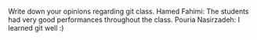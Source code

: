 Write down your opinions regarding git class.
Hamed Fahimi: The students had very good performances throughout the class. 
Pouria Nasirzadeh: I learned git well :)